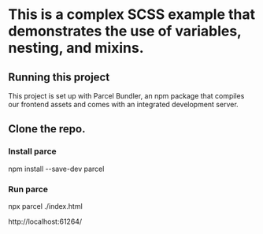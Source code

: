 # This is a complex SCSS example that demonstrates the use of variables, nesting, and mixins.

## Running this project
This project is set up with Parcel Bundler, an npm package that compiles our frontend assets and comes with an integrated development server.

## Clone the repo.
### Install parce
npm install --save-dev parcel 
### Run parce
npx parcel ./index.html 

 http://localhost:61264/
